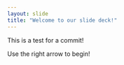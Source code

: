 ```yaml
---
layout: slide
title: "Welcome to our slide deck!"
---
```



This is a test for a commit!

Use the right arrow to begin!
